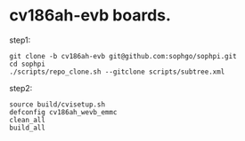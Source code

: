 # cv186ah-evb boards.

step1:
```
git clone -b cv186ah-evb git@github.com:sophgo/sophpi.git
cd sophpi
./scripts/repo_clone.sh --gitclone scripts/subtree.xml
```
step2:
```
source build/cvisetup.sh
defconfig cv186ah_wevb_emmc
clean_all
build_all
```